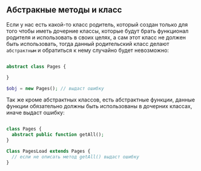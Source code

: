 ## Абстракные методы и класс

Если у нас есть какой-то класс родитель, который создан только для того чтобы
иметь дочерние классы, которые будут брать функционал родителя и использовать в
своих целях, а сам этот класс не должен быть использовать, тогда данный
родительский класс делают `абстрактным` и обратиться к нему случайно
будет невозможно:

```php

abstract class Pages {

}

$obj = new Pages(); // выдаст ошибку

```

Так же кроме абстрактных классов, есть абстрактные функции, данные функции обязательно должны быть использованы в дочерних классах, иначе выдаст ошибку:

```php

class Pages {
  abstract public function getAll();
}

Class PagesLoad extends Pages {
  // если не описать метод getAll() выдаст ошибку
}


```